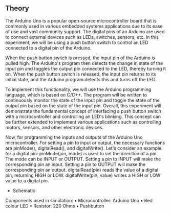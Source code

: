 ## Theory

The Arduino Uno is a popular open-source microcontroller board that is commonly used in various embedded systems applications due to its ease of use and vast community support. The digital pins of an Arduino are used to connect external devices such as LEDs, switches, sensors, etc. In this experiment, we will be using a push button switch to control an LED connected to a digital pin of the Arduino.

When the push button switch is pressed, the input pin of the Arduino is pulled high. The Arduino's program then detects the change in state of the input pin and toggles the output pin connected to the LED, thereby turning it on. When the push button switch is released, the input pin returns to its initial state, and the Arduino program detects this and turns off the LED.

To implement this functionality, we will use the Arduino programming language, which is based on C/C++. The program will be written to continuously monitor the state of the input pin and toggle the state of the output pin based on the state of the input pin.
Overall, this experiment will demonstrate the fundamental concept of interfacing a push button switch with a microcontroller and controlling an LED's blinking. 
This concept can be further extended to implement various applications such as controlling motors, sensors, and other electronic devices.

Now, for programming the inputs and outputs of the Arduino Uno microcontroller. For setting a pin to input or output, the necessary functions are pinMode(), digitalRead(), and digitalWrite().
Let's consider an example for a digital pin:
pinMode(pin, mode) is used to set the direction of a pin. The mode can be INPUT or OUTPUT. Setting a pin to INPUT will make the corresponding pin an input. Setting a pin to OUTPUT will make the corresponding pin an output.
digitalRead(pin) reads the value of a digital pin, returning HIGH or LOW.
digitalWrite(pin, value) writes a HIGH or LOW value to a digital pin.
 

- Schematic

Components used in simulation:
•	Microcontroller: Arduino Uno
•	Red colour LED
•	Resistor: 220 Ohms
•	Pushbutton








